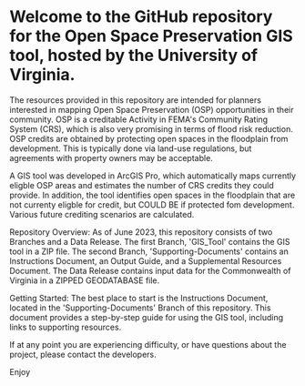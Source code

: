 # Welcome to the GitHub repository for the Open Space Preservation GIS tool, hosted by the University of Virginia. 

The resources provided in this repository are intended for planners interested in mapping Open Space Preservation (OSP) opportunities in their community.
OSP is a creditable Activity in FEMA's Community Rating System (CRS), which is also very promising in terms of flood risk reduction. OSP credits are obtained by protecting open spaces in the floodplain from development. This is typically done via land-use regulations, but agreements with property owners may be acceptable.

A GIS tool was developed in ArcGIS Pro, which automatically maps currently eligble OSP areas and estimates the number of CRS credits they could provide. In addition, the tool identifies open spaces in the floodplain that are not currenty eligble for credit, but COULD BE if protected fom development. Various future crediting scenarios are calculated. 

Repository Overview:
As of June 2023, this repository consists of two Branches and a Data Release. The first Branch, 'GIS_Tool' contains the GIS tool in a ZIP file. The second Branch, 'Supporting-Documents' contains an Instructions Document, an Output Guide, and a Supplemental Resources Document. The Data Release contains input data for the Commonwealth of Virginia in a ZIPPED GEODATABASE file. 

Getting Started:
The best place to start is the Instructions Document, located in the 'Supporting-Documents' Branch of this repository. This document provides a step-by-step guide for using the GIS tool, including links to supporting resources. 

If at any point you are experiencing difficulty, or have questions about the project, please contact the developers.

Enjoy
